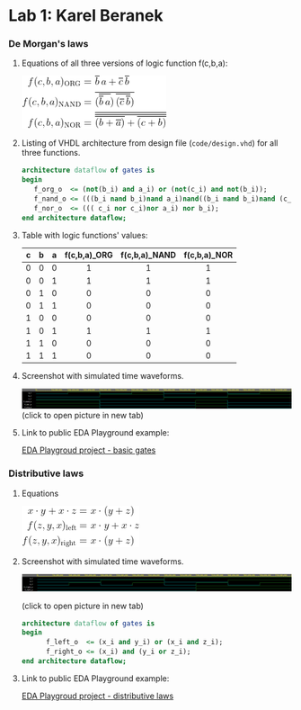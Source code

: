 # Lab 1: Karel Beranek

### De Morgan's laws

1. Equations of all three versions of logic function f(c,b,a):

   ![Equations_black](images/Equations_black.png)

2. Listing of VHDL architecture from design file (`code/design.vhd`) for all three functions.

   ```vhdl
   architecture dataflow of gates is
   begin
      f_org_o  <= (not(b_i) and a_i) or (not(c_i) and not(b_i));
      f_nand_o <= (((b_i nand b_i)nand a_i)nand((b_i nand b_i)nand (c_i nand c_i)));  -- MODIFY THIS FUNCTION
      f_nor_o  <= ((( c_i nor c_i)nor a_i) nor b_i);                                  -- MODIFY THIS FUNCTION
   end architecture dataflow;

   ```

3. Table with logic functions' values:

   | **c** | **b** |**a** | **f(c,b,a)_ORG** | **f(c,b,a)_NAND** | **f(c,b,a)_NOR** |
   | :-: | :-: | :-: | :-: | :-: | :-: |
   | 0 | 0 | 0 | 1 | 1 | 1 |
   | 0 | 0 | 1 | 1 | 1 | 1 |
   | 0 | 1 | 0 | 0 | 0 | 0 |
   | 0 | 1 | 1 | 0 | 0 | 0 |
   | 1 | 0 | 0 | 0 | 0 | 0 | 
   | 1 | 0 | 1 | 1 | 1 | 1 |
   | 1 | 1 | 0 | 0 | 0 | 0 |
   | 1 | 1 | 1 | 0 | 0 | 0 |

4. Screenshot with simulated time waveforms.

   ![Waveform](images/Waveforms.png)
   (click to open picture in new tab)
   
3. Link to public EDA Playground example:

   [EDA Playgroud project - basic gates](https://www.edaplayground.com/x/vnvJ)
   
### Distributive laws
1. Equations

   ![distributive_law_1_black](images/distributive_law_1_black.png)
   
2. Screenshot with simulated time waveforms.
   
      ![Waveform](images/Distributive_law.png)
      
      (click to open picture in new tab)
      ```vhdl
      architecture dataflow of gates is
      begin
            f_left_o  <= (x_i and y_i) or (x_i and z_i);
            f_right_o <= (x_i) and (y_i or z_i);
      end architecture dataflow;
      ```

3. Link to public EDA Playground example:
   
   [EDA Playgroud project - distributive laws](https://www.edaplayground.com/x/anrD)
